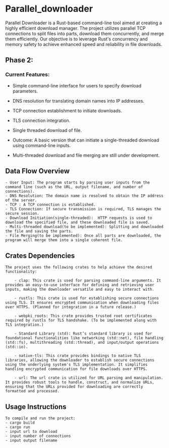 # Parallel_downloader

Parallel Downloader is a Rust-based command-line tool aimed at creating a highly efficient download manager. The project utilizes parallel TCP connections to split files into parts, download them concurrently, and merge them efficiently. Our objective is to leverage Rust's concurrency and memory safety to achieve enhanced speed and reliability in file downloads.

## Phase 2:

### Current Features:
- Simple command-line interface for users to specify download parameters.
- DNS resolution for translating domain names into IP addresses.
- TCP connection establishment to initiate downloads.
- TLS connection integration.
- Single threaded download of file.
- Outcome: A basic version that can initiate a single-threaded download using command-line inputs.


- Multi-threaded download and file merging are still under development.


## Data Flow Overview
    - User Input: The program starts by parsing user inputs from the command line (such as the URL, output filename, and number of connections).
    - DNS Resolution: The domain name is resolved to obtain the IP address of the server.
    - TCP : A TCP connection is established. 
    - TLS Connection: If secure transmission is required, TLS manages the secure session.
    - Download Initiation(single-threaded):  HTTP requests is used to download the specified file, and these downloaded file is saved.
    - Multi-threaded download(to be implemented): Splitting and downloaded the file and saving the parts.
    - File Merging(to be implemented): Once all parts are downloaded, the program will merge them into a single coherent file.

## Crates Dependencies
    The project uses the following crates to help achieve the desired functionality:

        - clap: This crate is used for parsing command-line arguments. It provides an easy-to-use interface for defining and retrieving user inputs, making the downloader versatile and easy to interact with.

        - rustls: This crate is used for establishing secure connections using TLS. It ensures encrypted communication when downloading files over HTTPS. (Planned for integration in a future release.)

        - webpki_roots: This crate provides trusted root certificates required by rustls for TLS handshake. (To be implemented along with TLS integration.)

        - Standard Library (std): Rust’s standard library is used for foundational functionalities like networking (std::net), file handling (std::fs), multithreading (std::thread), and input/output operations (std::io).

        - native-tls: This crate provides bindings to native TLS libraries, allowing the downloader to establish secure connections using the underlying system's TLS implementation. It simplifies handling encrypted communication for file downloads over HTTPS.

        - url: The url crate is utilized for URL parsing and manipulation. It provides robust tools to handle, construct, and normalize URLs, ensuring that the URLs provided for downloading are correctly formatted and processed.


## Usage Instructions
    To compile and run the project:
    - cargo build
    - cargo run
    - input url to download
    - input number of connections
    - input output filename